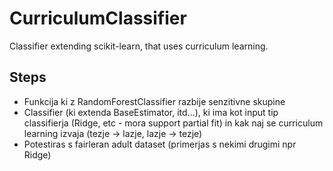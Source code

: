 # CurriculumClassifier
Classifier extending scikit-learn, that uses curriculum learning.

## Steps
- Funkcija ki z RandomForestClassifier razbije senzitivne skupine
- Classifier (ki extenda BaseEstimator, itd…), ki ima kot input tip classifierja (Ridge, etc - mora support partial fit) in kak naj se curriculum learning izvaja (tezje -> lazje, lazje -> tezje)
- Potestiras s fairleran adult dataset (primerjas s nekimi drugimi npr Ridge) 